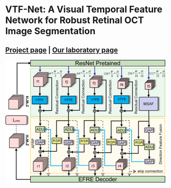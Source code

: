 
# VTF-Net: A Visual Temporal Feature Network for Robust Retinal OCT Image Segmentation
## [Project page](https://github.com/IMOP-lab/VTF-Net-Pytorch) | [Our laboratory page](https://github.com/IMOP-lab)
![Figure1：Detailed network structure of our proposed VTF-NET](https://github.com/IMOP-lab/VTF-Net-Pytorch/blob/main/figures/Fig2.png)
